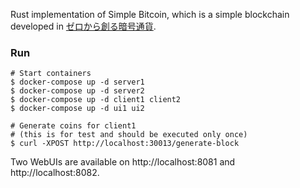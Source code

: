 Rust implementation of Simple Bitcoin, which is a simple blockchain developed in [ゼロから創る暗号通貨](https://peaks.cc/books/cryptocurrency).

### Run

```
# Start containers
$ docker-compose up -d server1
$ docker-compose up -d server2
$ docker-compose up -d client1 client2
$ docker-compose up -d ui1 ui2

# Generate coins for client1
# (this is for test and should be executed only once)
$ curl -XPOST http://localhost:30013/generate-block
```

Two WebUIs are available on http://localhost:8081 and http://localhost:8082.
